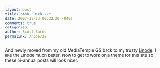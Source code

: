 ```yaml
---
layout: post
title: "Ahh, Back..."
date: 2007-12-03 00:32:20 -0400
comments: true
categories: 
author: Scott Burns
permalink: /node/22
---
```


And newly moved from my old MediaTemple GS back to my trusty [Linode][].  I like the Linode much better.  Now to get to work on a theme for this site so these bi-annual posts will look nicer.

[Linode]:http://www.linode.com